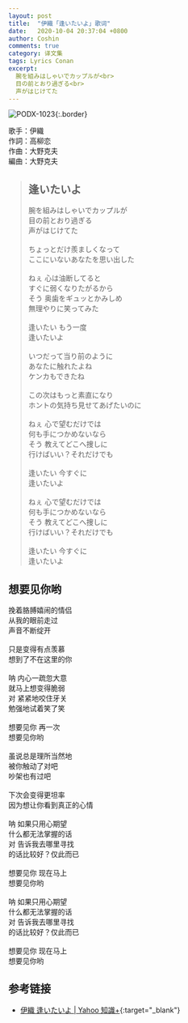 ```yaml
---
layout: post
title:  "伊織「逢いたいよ」歌词"
date:   2020-10-04 20:37:04 +0800
author: Coshin
comments: true
category: 译文集
tags: Lyrics Conan
excerpt:
  腕を組みはしゃいでカップルが<br>
  目の前とおり過ぎる<br>
  声がはじけてた
---
```

![PODX-1023](https://www.generasia.com/w/images/5/5b/IORI_KGI.jpg){:.border}

歌手：伊織<br>
作詞：高柳恋<br>
作曲：大野克夫<br>
編曲：大野克夫

<blockquote class="original">
  <h2>逢いたいよ</h2>
  <p>
    腕を組みはしゃいでカップルが<br>
    目の前とおり過ぎる<br>
    声がはじけてた<br>
    <br>
    ちょっとだけ羨ましくなって<br>
    ここにいないあなたを思い出した<br>
    <br>
    ねぇ 心は油断してると<br>
    すぐに弱くなりたがるから<br>
    そう 奥歯をギュッとかみしめ<br>
    無理やりに笑ってみた<br>
    <br>
    逢いたい もう一度<br>
    逢いたいよ<br>
    <br>
    いつだって当り前のように<br>
    あなたに触れたよね<br>
    ケンカもできたね<br>
    <br>
    この次はもっと素直になり<br>
    ホントの気持ち見せてあげたいのに<br>
    <br>
    ねぇ 心で望むだけでは<br>
    何も手につかめないなら<br>
    そう 教えてどこへ捜しに<br>
    行けばいい？それだけでも<br>
    <br>
    逢いたい 今すぐに<br>
    逢いたいよ<br>
    <br>
    ねぇ 心で望むだけでは<br>
    何も手につかめないなら<br>
    そう 教えてどこへ捜しに<br>
    行けばいい？それだけでも<br>
    <br>
    逢いたい 今すぐに<br>
    逢いたいよ
  </p>
</blockquote>

<div class="translation">
  <h2>想要见你哟</h2>
  <p>
    挽着胳膊嬉闹的情侣<br>
    从我的眼前走过<br>
    声音不断绽开<br>
    <br>
    只是变得有点羡慕<br>
    想到了不在这里的你<br>
    <br>
    呐 内心一疏忽大意<br>
    就马上想变得脆弱<br>
    对 紧紧地咬住牙关<br>
    勉强地试着笑了笑<br>
    <br>
    想要见你 再一次<br>
    想要见你哟<br>
    <br>
    虽说总是理所当然地<br>
    被你触动了对吧<br>
    吵架也有过吧<br>
    <br>
    下次会变得更坦率<br>
    因为想让你看到真正的心情<br>
    <br>
    呐 如果只用心期望<br>
    什么都无法掌握的话<br>
    对 告诉我去哪里寻找<br>
    的话比较好？仅此而已<br>
    <br>
    想要见你 现在马上<br>
    想要见你哟<br>
    <br>
    呐 如果只用心期望<br>
    什么都无法掌握的话<br>
    对 告诉我去哪里寻找<br>
    的话比较好？仅此而已<br>
    <br>
    想要见你 现在马上<br>
    想要见你哟
  </p>
</div>

## 参考链接

* [伊織 逢いたいよ \| Yahoo 知識+](https://hk.answers.yahoo.com/question/index?qid=20130519000015KK03562){:target="_blank"}
